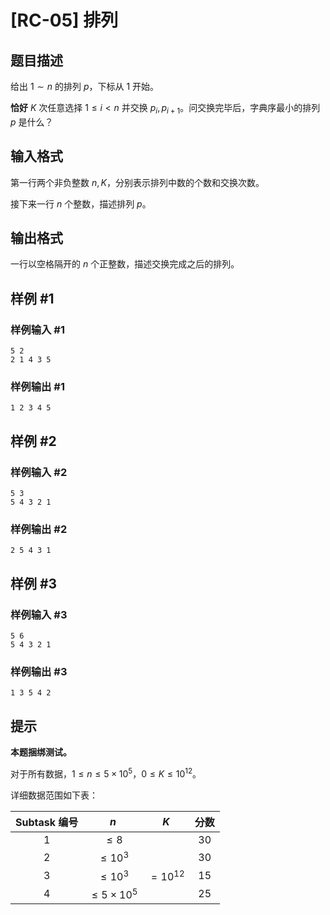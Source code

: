 # [RC-05] 排列

## 题目描述

给出 $1\sim n$ 的排列 $p$，下标从 $1$ 开始。

**恰好** $K$ 次任意选择 $1\le i<n$ 并交换 $p_i,p_{i+1}$。问交换完毕后，字典序最小的排列 $p$ 是什么？

## 输入格式

第一行两个非负整数 $n,K$，分别表示排列中数的个数和交换次数。

接下来一行 $n$ 个整数，描述排列 $p$。

## 输出格式

一行以空格隔开的 $n$ 个正整数，描述交换完成之后的排列。

## 样例 #1

### 样例输入 #1
```
5 2
2 1 4 3 5
```

### 样例输出 #1

```
1 2 3 4 5
```

## 样例 #2

### 样例输入 #2
```
5 3
5 4 3 2 1
```

### 样例输出 #2

```
2 5 4 3 1
```

## 样例 #3

### 样例输入 #3
```
5 6
5 4 3 2 1
```

### 样例输出 #3

```
1 3 5 4 2
```

## 提示

**本题捆绑测试。**

对于所有数据，$1\le n\le 5\times 10^5$，$0\le K\le 10^{12}$。

详细数据范围如下表：

| Subtask 编号 | $n$ | $K$ | 分数 |
| :-----------: | :-----------: | :-----------: | :-----------: | 
| $1$ | $\le 8$ | |$30$ |
| $2$ | $\le 10^3$ |  |$30$ |
| $3$ | $\le 10^3$ | $=10^{12}$ | $15$ |
| $4$ | $\le 5\times 10^5$ | | $25$ |
